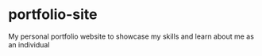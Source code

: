 # portfolio-site

My personal portfolio website to showcase my skills and learn about me as an individual

